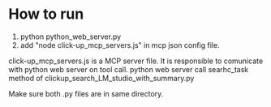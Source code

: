# How to run
1. python python_web_server.py
2. add "node click-up_mcp_servers.js" in mcp json config file.

click-up_mcp_servers.js is a MCP server file. It is responsible to comunicate with python web server on tool call.
python web server call searhc_task method of clickup_search_LM_studio_with_summary.py

Make sure both .py files are in same directory.
